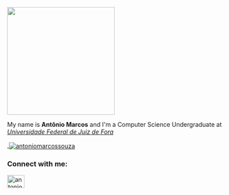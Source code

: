 <img src="https://media.giphy.com/media/Nx0rz3jtxtEre/giphy.gif" width="250">
<p align="left">My name is <b>Antônio Marcos</b> and I'm a Computer Science Undergraduate at <a href="https://www2.ufjf.br/ufjf/"><i>Universidade Federal de Juiz de Fora</i></a></p>

<a href="#">
<p align="left">&nbsp;<img align="center" src="https://github-readme-stats.vercel.app/api?username=antoniomarcossouza&show_icons=true&theme=tokyonight&hide_border=true&count_private=true&locale=en" alt="antoniomarcossouza" /></p>
</a>

<h3 align="left">Connect with me:</h3>
<a href="https://linkedin.com/in/antoniomarcossouza" target="_blank"><img align="center" src="https://raw.githubusercontent.com/rahuldkjain/github-profile-readme-generator/master/src/images/icons/Social/linked-in-alt.svg" alt="antoniomarcossouza" height="30" width="40" /></a></h3>
